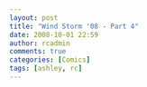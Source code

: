 ```yaml
---
layout: post
title: "Wind Storm '08 - Part 4"
date: 2008-10-01 22:59
author: rcadmin
comments: true
categories: [Comics]
tags: [ashley, rc]
---
```

<a href="http://bitsmack.com/wp/2008/10/02/wind-storm-08-part"><img class="alignnone size-full wp-image-1459" title="It was kill or be killed I say" src="http://dl.bitsmack.com/uploads/2008/10/20081001.jpg" alt="" /></a>
